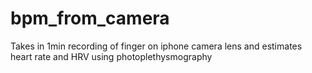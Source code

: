 # bpm_from_camera
Takes in 1min recording of finger on iphone camera lens and estimates heart rate and HRV using photoplethysmography
